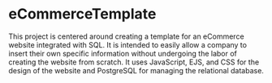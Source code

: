# eCommerceTemplate
This project is centered around creating a template for an eCommerce website integrated with SQL. It is intended to easily allow a company to insert their own specific information without undergoing the labor of creating the website from scratch. It uses JavaScript, EJS, and CSS for the design of the website and PostgreSQL for managing the relational database. 
